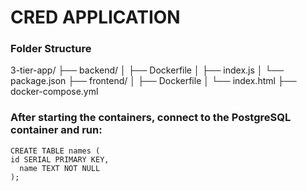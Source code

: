 # CRED APPLICATION
### Folder Structure


3-tier-app/
├── backend/
│   ├── Dockerfile
│   ├── index.js
│   └── package.json
├── frontend/
│   ├── Dockerfile
│   └── index.html
├── docker-compose.yml



### After starting the containers, connect to the PostgreSQL container and run:
```
CREATE TABLE names (
id SERIAL PRIMARY KEY,
  name TEXT NOT NULL
);
```
